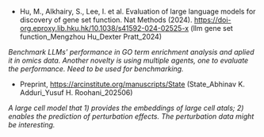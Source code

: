 * Hu, M., Alkhairy, S., Lee, I. et al. Evaluation of large language models for discovery of gene set function. Nat Methods (2024). https://doi-org.eproxy.lib.hku.hk/10.1038/s41592-024-02525-x (llm gene set function_Mengzhou Hu_Dexter Pratt_2024)

*Benchmark LLMs' performance in GO term enrichment analysis and aplied it in omics data. Another novelty is using multiple agents, one to evaluate the performance. Need to be used for benchmarking.*

* Preprint, https://arcinstitute.org/manuscripts/State (State_Abhinav K. Adduri_Yusuf H. Roohani_202506)

*A large cell model that 1) provides the embeddings of large cell atals; 2) enables the prediction of perturbation effects. The perturbation data might be interesting.*
